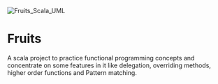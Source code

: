 ![Fruits_Scala_UML ](https://user-images.githubusercontent.com/54478282/128615720-2b88ac17-b913-47ee-921d-8d2d31f13b3d.png)
# Fruits
A scala project to practice functional programming concepts and concentrate on some features in it like delegation, overriding methods, higher order functions and
Pattern matching.

